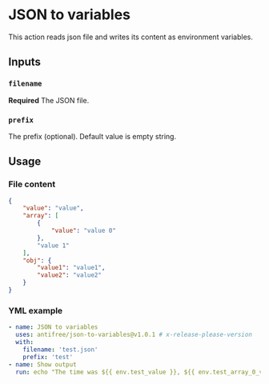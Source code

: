 # JSON to variables
This action reads json file and writes its content as environment variables.

## Inputs

### `filename`

**Required** The JSON file.

### `prefix`

The prefix (optional). Default value is empty string.

## Usage

### File content 
```json
{
    "value": "value",
    "array": [
        {
            "value": "value 0"
        },
        "value 1"
    ],
    "obj": {
        "value1": "value1",
        "value2": "value2"
    }
}
```

### YML example 
```yml
- name: JSON to variables
  uses: antifree/json-to-variables@v1.0.1 # x-release-please-version
  with:
    filename: 'test.json'
    prefix: 'test'
- name: Show output
  run: echo "The time was ${{ env.test_value }}, ${{ env.test_array_0_value }}, ${{ env.test_obj_value1 }}"
```
